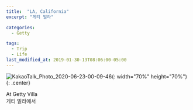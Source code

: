 ```yaml
---
title:  "LA, California"
excerpt: "게티 빌라"

categories:
  - Getty

tags:
  - Trip
  - Life
last_modified_at: 2019-01-30-13T08:06:00-05:00
---
```



![KakaoTalk_Photo_2020-06-23-00-09-46](https://user-images.githubusercontent.com/43649503/85304208-72386e00-b4e6-11ea-8628-02036ea3d28b.jpeg){: width="70%" height="70%"){: .center}

<div style="text-align: left">At Getty Villa</div>

<div style="text-align: left">게티 빌라에서</div>
